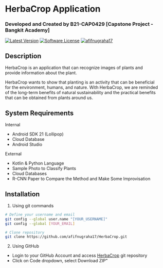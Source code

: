 # HerbaCrop Application
### Developed and Created by B21-CAP0429 [Capstone Project - Bangkit Academy]

[![Latest Version](https://img.shields.io/github/release/afifnugraha17/HerbaCrop.svg?style=flat-square)](https://github.com/afifnugraha17/HerbaCrop/releases)
[![Software License](https://img.shields.io/badge/license-MIT-brightgreen.svg?style=flat-square)](https://github.com/afifnugraha17/HerbaCrop/blob/master/LICENSE.md)
[![afifnugraha17](https://circleci.com/gh/afifnugraha17/HerbaCrop.svg?style=svg)](<LINK>)

## Description
HerbaCrop is an application that can recognize images of plants and provide information about the plant.

HerbaCrop wants to show that planting is an activity that can be beneficial for the environment, humans, and nature. With HerbaCrop, we are reminded of the long-term benefits of natural sustainability and the practical benefits that can be obtained from plants around us.

## System Requirements

Internal
- Android SDK 21 (Lollipop)
- Cloud Database
- Android Studio

External

- Kotlin & Python Language
- Sample Photo to Classify Plants
- Cloud Databases
- R-CNN Paper to Compare the Method and Make Some Improvisation


## Installation

1. Using git commands

```bash
# Define your username and email
git config --global user.name "[YOUR_USERNAME]"
git config --global [YOUR_EMAIL]

# Clone repository
git clone https://github.com/afifnugraha17/HerbaCrop.git
```
2. Using GitHub
- Login to your GitHub Account and access [HerbaCrop](https://github.com/afifnugraha17/HerbaCrop) git repository
- Click on Code dropdown, select Download ZIP"
